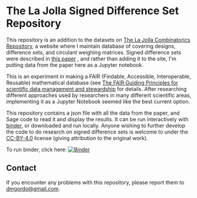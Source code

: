 # The La Jolla Signed Difference Set Repository

This repository is an addition to the datasets on [The La Jolla
Combinatorics Repository](https://dmgordon.org), a website where I
maintain database of covering designs, difference sets, and circulant
weighing matrices.  Signed difference sets were described in [this
paper](https://arxiv.org) , and rather than adding it to the site, I'm
putting data from the paper here as a Jupyter notebook.  

This is an experiment in making a FAIR (Findable, Accessible,
Interoperable, Reusable) mathematical database (see [The FAIR Guiding
Principles for scientific data management and
stewardship](https://doi.org/10.1038/sdata.2016.18) for details.
After researching different approaches used by researchers in
many different scientific areas, implementing it as a Jupyter Notebook
seemed like the best current option.

This repository contains a json file with all the data from the paper,
and Sage code to read it and display the results.  It can be run
interactively with [binder](https://mybinder.org), or downloaded and
run locally.  Anyone wishing to further develop the code to do
research on signed difference sets is welcome to under the [CC-BY-4.0](https://creativecommons.org/licenses/by/4.0)
license (giving attribution to the original work).

To run binder, click here: [![Binder](https://mybinder.org/badge_logo.svg)](https://mybinder.org/v2/gh/dmgordo/signed-difference-sets/master?filepath=signed_difference_sets.ipynb)



## Contact 
If you encounter any problems with this repository, please report them
to <dmgordo@gmail.com>.

